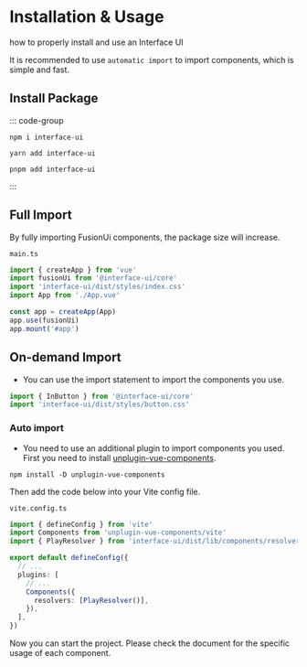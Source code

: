 # Installation & Usage

 how to properly install and use an Interface UI

It is recommended to use ```automatic import``` to import components, which is simple and fast.

## Install Package

::: code-group
```shell [npm]
npm i interface-ui
```

```shell [yarn]
yarn add interface-ui
```

```shell [pnpm]
pnpm add interface-ui
```
:::

## Full Import

By fully importing FusionUi components, the package size will increase.

```main.ts```
```ts
import { createApp } from 'vue'
import fusionUi from '@interface-ui/core'
import 'interface-ui/dist/styles/index.css'
import App from './App.vue'

const app = createApp(App)
app.use(fusionUi)
app.mount('#app')
```

## On-demand Import

* You can use the import statement to import the components you use.

```ts
import { InButton } from '@interface-ui/core'
import 'interface-ui/dist/styles/button.css'
```

### Auto import
* You need to use an additional plugin to import components you used. First you need to install [unplugin-vue-components](https://www.npmjs.com/package/unplugin-vue-components).

```shell
npm install -D unplugin-vue-components
```

<!-- unplugin-auto-import -->

Then add the code below into your Vite config file.

```vite.config.ts```
```ts
import { defineConfig } from 'vite'
import Components from 'unplugin-vue-components/vite'
import { PlayResolver } from 'interface-ui/dist/lib/components/resolver'

export default defineConfig({
  // ...
  plugins: [
    // ...
    Components({
      resolvers: [PlayResolver()],
    }),
  ],
})
```
Now you can start the project. Please check the document for the specific usage of each component.
